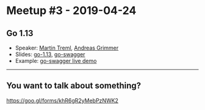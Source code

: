 # Meetup #3 - 2019-04-24

## Go 1.13

- Speaker: [Martin Treml](https://martin.treml.dev), [Andreas Grimmer](https://twitter.com/grimmer_andreas)
- Slides: [go-1.13](go-1.13.pdf), [go-swagger](go-swagger.pdf)
- Example: [go-swagger live demo](go-swagger-example)

---

## You want to talk about something?
https://goo.gl/forms/khR6gR2yMebPzNWK2
